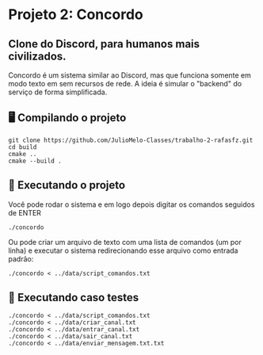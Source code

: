 # Projeto 2: Concordo
## Clone do Discord, para humanos mais civilizados.

Concordo é um sistema similar ao Discord, mas que funciona somente em modo texto em sem recursos de rede. A ideia é simular o "backend" do serviço de forma simplificada.


## 🖥️ Compilando o projeto

```console
git clone https://github.com/JulioMelo-Classes/trabalho-2-rafasfz.git
cd build
cmake ..
cmake --build .
```

## 🤖 Executando o projeto
Você pode rodar o sistema e em logo depois digitar os comandos seguidos de ENTER
```console
./concordo
```

Ou pode criar um arquivo de texto com uma lista de comandos (um por linha) e executar o sistema redirecionando esse arquivo como entrada padrão:
```console
./concordo < ../data/script_comandos.txt
```

## 🤖 Executando caso testes
```console
./concordo < ../data/script_comandos.txt
./concordo < ../data/criar_canal.txt
./concordo < ../data/entrar_canal.txt
./concordo < ../data/sair_canal.txt
./concordo < ../data/enviar_mensagem.txt.txt
```
